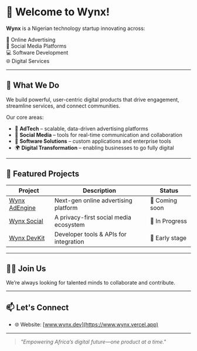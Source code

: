 # 👋 Welcome to Wynx!

**Wynx** is a Nigerian technology startup innovating across:

🚀 Online Advertising  
💬 Social Media Platforms  
💻 Software Development  
🌐 Digital Services

---

## 🌟 What We Do

We build powerful, user-centric digital products that drive engagement, streamline services, and connect communities.

Our core areas:
- 📢 **AdTech** – scalable, data-driven advertising platforms
- 🤝 **Social Media** – tools for real-time communication and collaboration
- 🧠 **Software Solutions** – custom applications and enterprise tools
- 🌍 **Digital Transformation** – enabling businesses to go fully digital

---

## 🧰 Featured Projects

| Project | Description | Status |
|--------|-------------|--------|
| [Wynx AdEngine](#) | Next-gen online advertising platform | 🚧 Coming soon |
| [Wynx Social](#) | A privacy-first social media ecosystem | 🚧 In Progress |
| [Wynx DevKit](#) | Developer tools & APIs for integration | 🔬 Early stage |

---

## 🧑‍💻 Join Us

We’re always looking for talented minds to collaborate and contribute.  
<!--- Check out our [open-source repositories](https://github.com/your-org) or [contact us](mailto:hello@wynx.com). --->

---

## 📫 Let's Connect

- 🌐 Website: [www.wynx.dev](https://www.wynx.vercel.app)
<!--- - 🐦 Twitter: [@WynxTech](https://twitter.com/WynxTech) --->
<!--- - 📩 Email: hello@wynx.com --->

---

> _"Empowering Africa’s digital future—one product at a time."_

